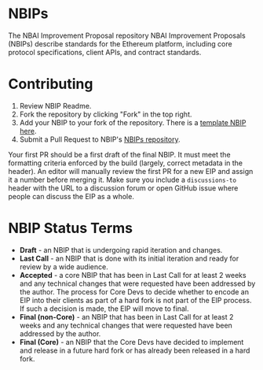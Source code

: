 # NBIPs
The NBAI Improvement Proposal  repository
NBAI Improvement Proposals (NBIPs) describe standards for the Ethereum platform, including core protocol specifications, client APIs, and contract standards.

# Contributing

 1. Review  NBIP Readme.
 2. Fork the repository by clicking "Fork" in the top right.
 3. Add your NBIP to your fork of the repository. There is a [template NBIP here](nbip-template.md).
 4. Submit a Pull Request to NBIP's [NBIPs repository](https://github.com/nebulaai/NBIPs).

Your first PR should be a first draft of the final NBIP. It must meet the formatting criteria enforced by the build (largely, correct metadata in the header). An editor will manually review the first PR for a new EIP and assign it a number before merging it. Make sure you include a `discussions-to` header with the URL to a discussion forum or open GitHub issue where people can discuss the EIP as a whole.

# NBIP Status Terms

* **Draft** - an NBIP that is undergoing rapid iteration and changes.
* **Last Call** - an NBIP that is done with its initial iteration and ready for review by a wide audience.
* **Accepted** - a core NBIP that has been in Last Call for at least 2 weeks and any technical changes that were requested have been addressed by the author. The process for Core Devs to decide whether to encode an EIP into their clients as part of a hard fork is not part of the EIP process. If such a decision is made, the EIP will move to final.
* **Final (non-Core)** - an NBIP that has been in Last Call for at least 2 weeks and any technical changes that were requested have been addressed by the author.
* **Final (Core)** - an NBIP that the Core Devs have decided to implement and release in a future hard fork or has already been released in a hard fork. 
